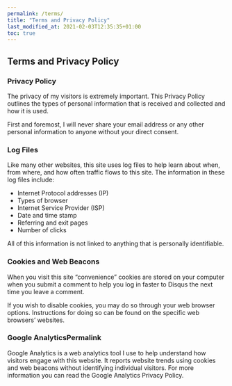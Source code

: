 ```yaml
---
permalink: /terms/
title: "Terms and Privacy Policy"
last_modified_at: 2021-02-03T12:35:35+01:00
toc: true
---
```


## Terms and Privacy Policy

### Privacy Policy

The privacy of my visitors is extremely important. This Privacy Policy outlines the types of personal information that is received and collected and how it is used.

First and foremost, I will never share your email address or any other personal information to anyone without your direct consent.

### Log Files

Like many other websites, this site uses log files to help learn about when, from where, and how often traffic flows to this site. The information in these log files include:

* Internet Protocol addresses (IP)
* Types of browser
* Internet Service Provider (ISP)
* Date and time stamp
* Referring and exit pages
* Number of clicks

All of this information is not linked to anything that is personally identifiable.

### Cookies and Web Beacons

When you visit this site “convenience” cookies are stored on your computer when you submit a comment to help you log in faster to Disqus the next time you leave a comment.

If you wish to disable cookies, you may do so through your web browser options. Instructions for doing so can be found on the specific web browsers’ websites.

### Google AnalyticsPermalink

Google Analytics is a web analytics tool I use to help understand how visitors engage with this website. It reports website trends using cookies and web beacons without identifying individual visitors. For more information you can read the Google Analytics Privacy Policy.